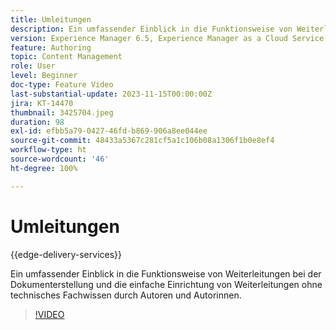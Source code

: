 ```yaml
---
title: Umleitungen
description: Ein umfassender Einblick in die Funktionsweise von Weiterleitungen bei der Dokumenterstellung und die einfache Einrichtung von Weiterleitungen ohne technisches Fachwissen durch Autoren und Autorinnen.
version: Experience Manager 6.5, Experience Manager as a Cloud Service
feature: Authoring
topic: Content Management
role: User
level: Beginner
doc-type: Feature Video
last-substantial-update: 2023-11-15T00:00:00Z
jira: KT-14470
thumbnail: 3425704.jpeg
duration: 98
exl-id: efbb5a79-0427-46fd-b869-906a8ee044ee
source-git-commit: 48433a5367c281cf5a1c106b08a1306f1b0e8ef4
workflow-type: ht
source-wordcount: '46'
ht-degree: 100%

---
```


# Umleitungen

{{edge-delivery-services}}

Ein umfassender Einblick in die Funktionsweise von Weiterleitungen bei der Dokumenterstellung und die einfache Einrichtung von Weiterleitungen ohne technisches Fachwissen durch Autoren und Autorinnen.

>[!VIDEO](https://video.tv.adobe.com/v/3438552/?learn=on&captions=ger)
